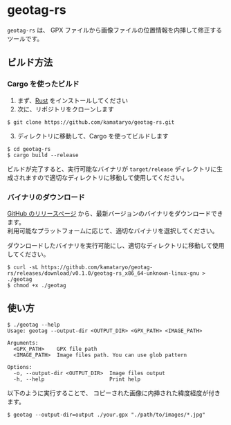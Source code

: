 # geotag-rs

`geotag-rs` は、 GPX ファイルから画像ファイルの位置情報を内挿して修正するツールです。

## ビルド方法

### Cargo を使ったビルド

1. まず、[Rust](https://www.rust-lang.org/tools/install) をインストールしてください
2. 次に、リポジトリをクローンします

  ```shell
  $ git clone https://github.com/kamataryo/geotag-rs.git
  ```

3. ディレクトリに移動して、Cargo を使ってビルドします
　
  ```shell
  $ cd geotag-rs
  $ cargo build --release
  ```

ビルドが完了すると、実行可能なバイナリが `target/release` ディレクトリに生成されますので適切なディレクトリに移動して使用してください。

### バイナリのダウンロード

[GitHub のリリースページ](https://github.com/kamataryo/geotag-rs/releases/latest) から、最新バージョンのバイナリをダウンロードできます。  
利用可能なプラットフォームに応じて、適切なバイナリを選択してください。

ダウンロードしたバイナリを実行可能にし、適切なディレクトリに移動して使用してください。

```shell
$ curl -sL https://github.com/kamataryo/geotag-rs/releases/download/v0.1.0/geotag-rs_x86_64-unknown-linux-gnu > ./geotag
$ chmod +x ./geotag
```

## 使い方

```shell
$ ./geotag --help                                                      
Usage: geotag --output-dir <OUTPUT_DIR> <GPX_PATH> <IMAGE_PATH>

Arguments:
  <GPX_PATH>    GPX file path
  <IMAGE_PATH>  Image files path. You can use glob pattern

Options:
  -o, --output-dir <OUTPUT_DIR>  Image files output
  -h, --help                     Print help
```

以下のように実行することで、 コピーされた画像に内挿された緯度経度が付きます。

```shell
$ geotag --output-dir=output ./your.gpx "./path/to/images/*.jpg"
```
